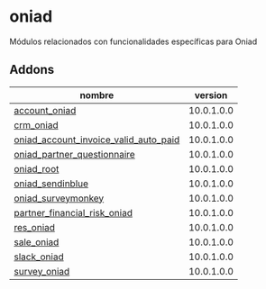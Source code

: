 oniad
=========
Módulos relacionados con funcionalidades específicas para Oniad


Addons
----------------
nombre | version
--- | ---
[account_oniad](account_oniad/) | 10.0.1.0.0
[crm_oniad](crm_oniad/) | 10.0.1.0.0
[oniad_account_invoice_valid_auto_paid](oniad_account_invoice_valid_auto_paid/) | 10.0.1.0.0
[oniad_partner_questionnaire](oniad_partner_questionnaire/) | 10.0.1.0.0
[oniad_root](oniad_root/) | 10.0.1.0.0
[oniad_sendinblue](oniad_sendinblue/) | 10.0.1.0.0
[oniad_surveymonkey](oniad_surveymonkey/) | 10.0.1.0.0
[partner_financial_risk_oniad](partner_financial_risk_oniad/) | 10.0.1.0.0
[res_oniad](res_oniad/) | 10.0.1.0.0
[sale_oniad](sale_oniad/) | 10.0.1.0.0
[slack_oniad](slack_oniad/) | 10.0.1.0.0
[survey_oniad](survey_oniad/) | 10.0.1.0.0
